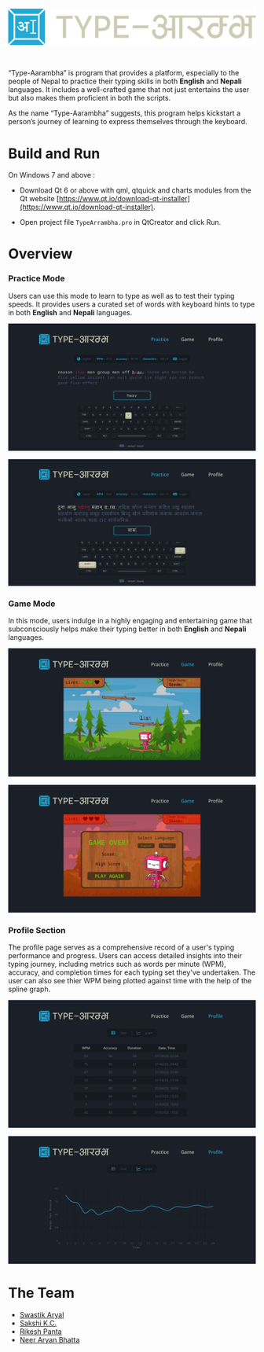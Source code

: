 <p>
<img src="./assets/img/typearrambhalogo.svg"></p>
<br>

“Type-Aarambha” is program that provides a platform, especially to the people of Nepal
to practice their typing skills in both **English** and **Nepali** languages. It includes a well-crafted game that not just entertains the user but also makes them proficient in both
the scripts.

As the name “Type-Aarambha” suggests, this program helps kickstart a person’s journey
of learning to express themselves through the keyboard.


# Build and Run

On Windows 7 and above :


- Download Qt 6 or above with qml, qtquick and charts modules from the Qt website [https://www.qt.io/download-qt-installer](https://www.qt.io/download-qt-installer).

- Open project file `TypeArrambha.pro` in QtCreator and click Run.

# Overview

### Practice Mode

Users can use this mode to learn to type as well as to test their typing speeds. It provides users a curated set of words with keyboard hints to type in both **English** and **Nepali** languages.

![Practice1](./assets/img/practise1.png) 

![Practice2](./assets/img/practise2.png) 

### Game Mode

In this mode, users indulge in a highly engaging and entertaining game that subconsciously helps make their typing better in both **English** and **Nepali** languages.

![Game1](./assets/img/game1.png) 

![Game2](./assets/img/game2.png) 

### Profile Section

The profile page serves as a comprehensive record of a user's typing performance and progress. Users can access detailed insights into their typing journey, including metrics such as words per minute (WPM), accuracy, and completion times for each typing set they've undertaken. The user can also see thier WPM being plotted against time with the help of the spline graph.

![Profile1](./assets/img/profile1.png) 

![Profile2](./assets/img/profile2.png) 

# The Team

- [Swastik Aryal](https://github.com/Swastik-Aryal)
- [Sakshi K.C.](https://github.com/acker111)
- [Rikesh Panta](https://github.com/RiCEmare)
- [Neer Aryan Bhatta](https://github.com/Neer-rn)






